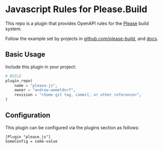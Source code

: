 # Javascript Rules for Please.Build

This repo is a plugin that provides OpenAPI rules for the
[Please](https://please.build) build system.

Follow the example set by projects in
[github.com/please-build](https://github.com/please-build), and
[docs](https://please.build/config.html#plugindefinition).

## Basic Usage

Include this plugin in your project:

```python
# BUILD
plugin_repo(
    name = "please-js",
    owner = "andrew-womeldorf",
    revision = "<Some git tag, commit, or other reference>",
)
```

## Configuration

This plugin can be configured via the plugins section as follows:

```
[Plugin "please_js"]
SomeConfig = some-value
```
